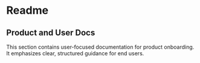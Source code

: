 # Readme
## Product and User Docs

This section contains user-focused documentation for product onboarding. It emphasizes clear, structured guidance for end users.
